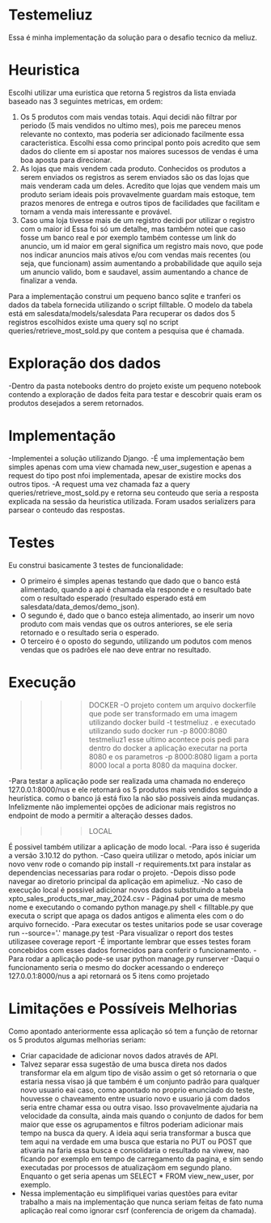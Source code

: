 # Testemeliuz
Essa é minha implementação da solução para o desafio tecnico da meliuz.

# Heuristica
Escolhi utilizar uma euristica que retorna 5 registros da lista enviada baseado nas 3 seguintes metricas, em ordem:

1) Os 5 produtos com mais vendas totais.
    Aqui decidi não filtrar por periodo (5 mais vendidos no ultimo mes), pois me pareceu menos relevante no contexto, mas poderia ser adicionado facilmente essa caracteristica.
    Escolhi essa como principal ponto pois acredito que sem dados do cliente em si apostar nos maiores sucessos de vendas é uma boa aposta para direcionar.
2) As lojas que mais vendem cada produto.
    Conhecidos os produtos a serem enviados os registros as serem enviados são os das lojas que mais venderam cada um deles.
    Acredito que lojas que vendem mais um produto seriam ideais pois provavelmente guardam mais estoque, tem prazos menores de entrega e outros tipos de facilidades que facilitam e tornam a venda mais interessante e provável.
3) Caso uma loja tivesse mais de um registro decidi por utilizar o registro com o maior id
    Essa foi só um detalhe, mas também notei que caso fosse um banco real e por exemplo também contesse um link do anuncio, um id maior em geral significa um registro mais novo, que pode nos indicar anuncios mais ativos e/ou com vendas mais recentes (ou seja, que funcionam) assim aumentando a probabilidade que aquilo seja um anuncio valido, bom e saudavel, assim aumentando a chance de finalizar a venda.

Para a implementação construi um pequeno banco sqlite e tranferi os dados da tabela fornecida utilizando o script filltable.
O modelo da tabela está em salesdata/models/salesdata
Para recuperar os dados dos 5 registros escolhidos existe uma query sql no script queries/retrieve_most_sold.py que contem a pesquisa que é chamada.

# Exploração dos dados
-Dentro da pasta notebooks dentro do projeto existe um pequeno notebook contendo a exploração de dados feita para testar e descobrir quais eram os produtos desejados a serem retornados.


# Implementação
-Implementei a solução utilizando Django.
-É uma implementação bem simples apenas com uma view chamada new_user_sugestion e apenas a request do tipo post nfoi implementada, apesar de existire mocks dos outros tipos.
-A request uma vez chamada faz a query queries/retrieve_most_sold.py e retorna seu conteudo que seria a resposta explicada na sessão da heuristica utilizada.
Foram usados serializers para parsear o conteudo das respostas.

# Testes
Eu construi basicamente 3 testes de funcionalidade:
- O primeiro é simples apenas testando que dado que o banco está alimentado, quando a api é chamada ela responde e o resultado bate com o resultado esperado (resultado esperado está em salesdata/data_demos/demo_json).
- O segundo é, dado que o banco esteja alimentado, ao inserir um novo produto com mais vendas que os outros anteriores, se ele seria retornado e o resultado seria o esperado.
- O terceiro é o oposto do segundo, utilizando um podutos com menos vendas que os padrões ele nao deve entrar no resultado.

# Execução
>>>>DOCKER
-O projeto contem um arquivo dockerfile  que pode ser transformado em uma imagem utilizando 
docker build -t testmeliuz .
e executado utilizando
sudo docker run -p 8000:8080 testmeliuz1
esse ultimo acontece pois pedi para dentro do docker a aplicação executar na porta 8080 e os parametros -p 8000:8080 ligam a porta 8000 local a porta 8080 da maquina docker.

-Para testar a aplicação pode ser realizada uma chamada no endereço 127.0.0.1:8000/nus e ele retornará os 5 produtos mais vendidos seguindo a heurística.
como o banco já está fixo la não são possiveis ainda mudanças.
Infelizmente não implementei opções de adicionar mais registros no endpoint de modo a permitir a alteração desses dados.

>>>>LOCAL

É possivel também utilizar a aplicação de modo local.
-Para isso é sugerida a versão 3.10.12 do python.
-Caso queira utilizar o metodo, após iniciar um novo venv rode o comando pip install -r requirements.txt para instalar as dependencias necessarias para rodar o projeto.
-Depois disso pode navegar ao diretorio principal da aplicação em apimeliuz.
-No caso de execução local é possivel adicionar novos dados substituindo a tabela xpto_sales_products_mar_may_2024.csv - Página4 por uma de mesmo nome e executando o comando python manage.py shell < filltable.py que executa o script que apaga os dados antigos e alimenta eles com o do arquivo fornecido.
-Para executar os testes unitarios pode se usar coverage run --source='.' manage.py test
-Para visualizar o report dos testes utilizasee coverage report 
-É importante lembrar que esses testes foram concebidos com esses dados fornecidos para conferir o funcionamento.
-Para rodar a aplicação pode-se usar python manage.py runserver
-Daqui o funcionamento seria o mesmo do docker acessando o endereço 127.0.0.1:8000/nus a api retornará os 5 itens como projetado

# Limitações e Possíveis Melhorias
Como apontado anteriormente essa aplicação só tem a função de retornar os 5 produtos algumas melhorias seriam:
- Criar capacidade de adicionar novos dados através de API.
- Talvez separar essa sugestão de uma busca direta nos dados transformar ela em algum tipo de visão assim o get só retornaria o que estaria nessa visao já que também é um conjunto padrão para qualquer novo usuario eai caso, como apontado no proprio enunciado do teste, houvesse o chaveamento entre usuario novo e usuario já com dados seria entre chamar essa ou outra visao. Isso provavelmente ajudaria na velocidade da consulta, ainda mais quando o conjunto de dados for bem maior que esse os agrupamentos e filtros poderiam adicionar mais tempo na busca da query. A ideia aqui seria transformar a busca que tem aqui na verdade em uma busca que estaria no PUT ou POST que ativaria na faria essa busca e consolidaria o resultado na viwew, nao ficando por exemplo em tempo de carregamento da pagina, e sim sendo executadas por processos de atualizaçãom em segundo plano. Enquanto o get seria apenas um SELECT * FROM view_new_user, por exemplo. 
- Nessa implementação eu simplifiquei varias questões para evitar trabalho a mais na implementação que nunca seriam feitas de fato numa aplicação real como ignorar csrf (conferencia de origem da chamada).
